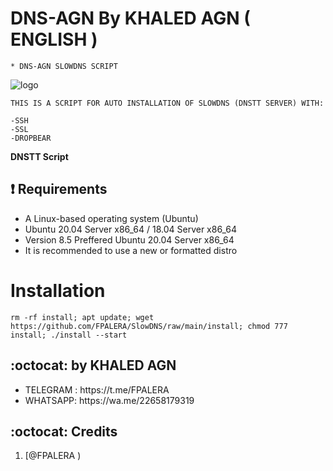 # DNS-AGN By KHALED AGN ( ENGLISH )
```
* DNS-AGN SLOWDNS SCRIPT
```
![logo](https://raw.githubusercontent.com/FPALERA/DNS-AGN/main/AGN-DNS.png)

```
THIS IS A SCRIPT FOR AUTO INSTALLATION OF SLOWDNS (DNSTT SERVER) WITH:

-SSH
-SSL
-DROPBEAR
```

**DNSTT Script**

## :heavy_exclamation_mark: Requirements

* A Linux-based operating system (Ubuntu) 
* Ubuntu 20.04 Server x86_64 / 18.04 Server x86_64
* Version 8.5 Preffered Ubuntu 20.04 Server x86_64
* It is recommended to use a new or formatted distro

# Installation
```
rm -rf install; apt update; wget https://github.com/FPALERA/SlowDNS/raw/main/install; chmod 777 install; ./install --start

```


## :octocat: by KHALED AGN
<ul>
 <li>TELEGRAM : https://t.me/FPALERA</li>
 <li>WHATSAPP: https://wa.me/22658179319</li>
 
 </ul>
 

## :octocat: Credits

1. [@FPALERA )
